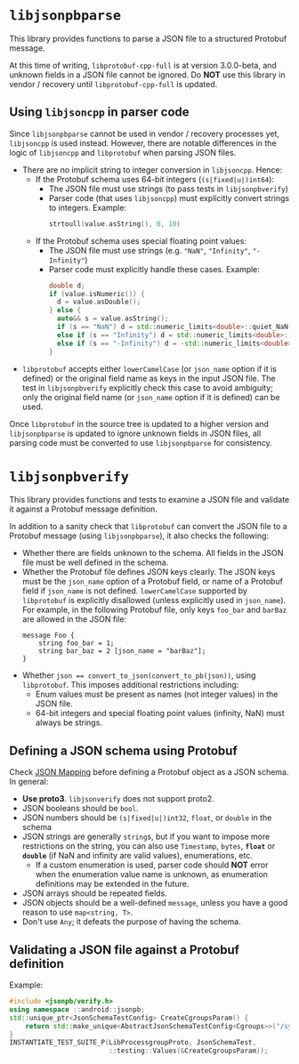 # `libjsonpbparse`

This library provides functions to parse a JSON file to a structured Protobuf
message.

At this time of writing, `libprotobuf-cpp-full` is at version 3.0.0-beta, and
unknown fields in a JSON file cannot be ignored. Do **NOT** use this library in
vendor / recovery until `libprotobuf-cpp-full` is updated.

## Using `libjsoncpp` in parser code

Since `libjsonpbparse` cannot be used in vendor / recovery processes yet,
`libjsoncpp` is used instead. However, there are notable differences in the
logic of `libjsoncpp` and `libprotobuf` when parsing JSON files.

- There are no implicit string to integer conversion in `libjsoncpp`. Hence:
  - If the Protobuf schema uses 64-bit integers (`(s|fixed|u|)int64`):
    - The JSON file must use strings (to pass tests in `libjsonpbverify`)
    - Parser code (that uses `libjsoncpp`) must explicitly convert strings to
      integers. Example:
      ```c++
      strtoull(value.asString(), 0, 10)
      ```
  - If the Protobuf schema uses special floating point values:
    - The JSON file must use strings (e.g. `"NaN"`, `"Infinity"`, `"-Infinity"`)
    - Parser code must explicitly handle these cases. Example:
      ```c++
      double d;
      if (value.isNumeric()) {
        d = value.asDouble();
      } else {
        auto&& s = value.asString();
        if (s == "NaN") d = std::numeric_limits<double>::quiet_NaN();
        else if (s == "Infinity") d = std::numeric_limits<double>::infinity();
        else if (s == "-Infinity") d = -std::numeric_limits<double>::infinity();
      }
      ```
- `libprotobuf` accepts either `lowerCamelCase` (or `json_name` option if it is
  defined) or the original field name as keys in the input JSON file.
  The test in `libjsonpbverify` explicitly check this case to avoid ambiguity;
  only the original field name (or `json_name` option if it is defined) can be
  used.

Once `libprotobuf` in the source tree is updated to a higher version and
`libjsonpbparse` is updated to ignore unknown fields in JSON files, all parsing
code must be converted to use `libjsonpbparse` for consistency.

# `libjsonpbverify`

This library provides functions and tests to examine a JSON file and validate
it against a Protobuf message definition.

In addition to a sanity check that `libprotobuf` can convert the JSON file to a
Protobuf message (using `libjsonpbparse`), it also checks the following:

- Whether there are fields unknown to the schema. All fields in the JSON file
  must be well defined in the schema.
- Whether the Protobuf file defines JSON keys clearly. The JSON keys must be
  the `json_name` option of a Protobuf field, or name of a Protobuf field if
  `json_name` is not defined. `lowerCamelCase` supported by `libprotobuf` is
  explicitly disallowed (unless explicitly used in `json_name`). For example,
  in the following Protobuf file, only keys `foo_bar` and `barBaz` are allowed
  in the JSON file:
  ```
  message Foo {
      string foo_bar = 1;
      string bar_baz = 2 [json_name = "barBaz"];
  }
  ```
- Whether `json == convert_to_json(convert_to_pb(json))`, using `libprotobuf`.
  This imposes additional restrictions including:
  - Enum values must be present as names (not integer values) in the JSON file.
  - 64-bit integers and special floating point values (infinity, NaN) must
    always be strings.

## Defining a JSON schema using Protobuf

Check [JSON Mapping](https://developers.google.com/protocol-buffers/docs/proto3#json)
before defining a Protobuf object as a JSON schema. In general:

- **Use proto3**. `libjsonverify` does not support proto2.
- JSON booleans should be `bool`.
- JSON numbers should be `(s|fixed|u|)int32`, `float`, or `double` in the schema
- JSON strings are generally `string`s, but if you want to impose more
  restrictions on the string, you can also use `Timestamp`, `bytes`,
  **`float`** or **`double`** (if NaN and infinity are valid values),
  enumerations, etc.
  - If a custom enumeration is used, parser code should **NOT** error when the
    enumeration value name is unknown, as enumeration definitions may be
    extended in the future.
- JSON arrays should be repeated fields.
- JSON objects should be a well-defined `message`, unless you have a good reason
  to use `map<string, T>`.
- Don't use `Any`; it defeats the purpose of having the schema.

## Validating a JSON file against a Protobuf definition

Example:
```c++
#include <jsonpb/verify.h>
using namespace ::android::jsonpb;
std::unique_ptr<JsonSchemaTestConfig> CreateCgroupsParam() {
    return std::make_unique<AbstractJsonSchemaTestConfig<Cgroups>>("/system/etc/cgroups.json");
}
INSTANTIATE_TEST_SUITE_P(LibProcessgroupProto, JsonSchemaTest,
                         ::testing::Values(&CreateCgroupsParam));
```
